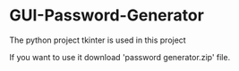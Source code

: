 # GUI-Password-Generator
The python project
tkinter is used in this project

If you want to use it download 'password generator.zip' file.
